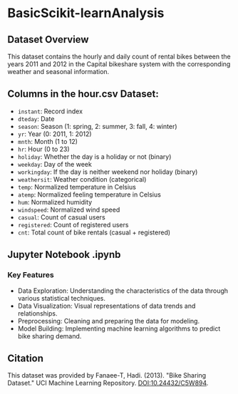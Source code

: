 # BasicScikit-learnAnalysis

## Dataset Overview
This dataset contains the hourly and daily count of rental bikes between the years 2011 and 2012 in the Capital bikeshare system with the corresponding weather and seasonal information.

## Columns in the hour.csv Dataset:
- `instant`: Record index
- `dteday`: Date
- `season`: Season (1: spring, 2: summer, 3: fall, 4: winter)
- `yr`: Year (0: 2011, 1: 2012)
- `mnth`: Month (1 to 12)
- `hr`: Hour (0 to 23)
- `holiday`: Whether the day is a holiday or not (binary)
- `weekday`: Day of the week
- `workingday`: If the day is neither weekend nor holiday (binary)
- `weathersit`: Weather condition (categorical)
- `temp`: Normalized temperature in Celsius
- `atemp`: Normalized feeling temperature in Celsius
- `hum`: Normalized humidity
- `windspeed`: Normalized wind speed
- `casual`: Count of casual users
- `registered`: Count of registered users
- `cnt`: Total count of bike rentals (casual + registered)

## Jupyter Notebook .ipynb
### Key Features
- Data Exploration: Understanding the characteristics of the data through various statistical techniques.
- Data Visualization: Visual representations of data trends and relationships.
- Preprocessing: Cleaning and preparing the data for modeling.
- Model Building: Implementing machine learning algorithms to predict bike sharing demand.

## Citation
This dataset was provided by Fanaee-T, Hadi. (2013). "Bike Sharing Dataset." UCI Machine Learning Repository. [DOI:10.24432/C5W894](https://doi.org/10.24432/C5W894).
